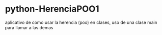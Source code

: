 # python-HerenciaPOO1
aplicativo de como usar la herencia (poo) en clases, uso de una clase main para llamar a las demas
